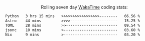 <p align="center">Rolling seven day <a href="https://wakatime.com/@syrkis"/>WakaTime</a> coding stats:</p>
<!--START_SECTION:waka-->

```txt
Python   3 hrs 15 mins   >>>>>>>>>>>>>>>>>--------   66.56 %
Astro    44 mins         >>>>---------------------   15.25 %
TOML     28 mins         >>-----------------------   09.54 %
jsonc    10 mins         >------------------------   03.60 %
Nix      9 mins          >------------------------   03.20 %
```

<!--END_SECTION:waka-->
